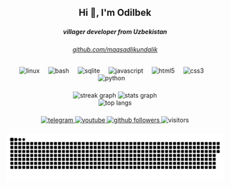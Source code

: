 <h2 align="center">Hi 👋, I'm Odilbek</h2>

###

<h5 align="center">villager developer from Uzbekistan</h5>

###
<h6 align="center">
  <a href="https://github.com/maqsadlikundalik" target="_blank">github.com/maqsadlikundalik</a>
</h6>

<div align="center">
  <img src="https://cdn.jsdelivr.net/gh/devicons/devicon/icons/linux/linux-original.svg" height="30" alt="linux" />
  <img width="12" />
  <img src="https://cdn.jsdelivr.net/gh/devicons/devicon/icons/bash/bash-original.svg" height="30" alt="bash" />
  <img width="12" />
  <img src="https://cdn.jsdelivr.net/gh/devicons/devicon/icons/sqlite/sqlite-original.svg" height="30" alt="sqlite" />
  <img width="12" />
  <img src="https://cdn.jsdelivr.net/gh/devicons/devicon/icons/javascript/javascript-original.svg" height="30" alt="javascript" />
  <img width="12" />
  <img src="https://cdn.jsdelivr.net/gh/devicons/devicon/icons/html5/html5-original.svg" height="30" alt="html5" />
  <img width="12" />
  <img src="https://cdn.jsdelivr.net/gh/devicons/devicon/icons/css3/css3-original.svg" height="30" alt="css3" />
  <img width="12" />
  <img src="https://cdn.jsdelivr.net/gh/devicons/devicon/icons/python/python-original.svg" height="30" alt="python" />
  <img width="12" />
</div>

###

<div align="center">
  <img src="https://streak-stats.demolab.com?user=maqsadlikundalik&locale=en&mode=daily&theme=dracula&hide_border=false&border_radius=5" height="150" alt="streak graph" />
  <img src="https://github-readme-stats.vercel.app/api?username=maqsadlikundalik&hide_title=false&hide_rank=false&show_icons=true&include_all_commits=true&count_private=true&disable_animations=false&theme=dracula&locale=en&hide_border=false" height="150" alt="stats graph" />
</div>

<div align="center">
  <img src="https://github-readme-stats.vercel.app/api/top-langs/?username=maqsadlikundalik&layout=compact&theme=dracula&hide_border=false" height="150" alt="top langs" />
</div>

###

<div align="center">
  <a href="https://t.me/maqsadlikundalik" target="_blank">
    <img src="https://img.shields.io/static/v1?message=Telegram&logo=telegram&label=&color=2CA5E0&logoColor=white&style=for-the-badge" height="35" alt="telegram" />
  </a>
  <a href="https://www.youtube.com/@maqsadlikundalik" target="_blank">
    <img src="https://img.shields.io/static/v1?message=YouTube&logo=youtube&label=&color=FF0000&logoColor=white&style=for-the-badge" height="35" alt="youtube" />
  </a>
  <a href="https://github.com/maqsadlikundalik" target="_blank">
    <img src="https://img.shields.io/github/followers/maqsadlikundalik?logo=github&style=for-the-badge&label=Follow" height="35" alt="github followers" />
  </a>
  <img src="https://komarev.com/ghpvc/?username=maqsadlikundalik&color=blue&style=for-the-badge" height="35" alt="visitors" />
</div>

###
<div align="center">
  <picture>
    <source media="(prefers-color-scheme: dark)" srcset="https://raw.githubusercontent.com/maqsadlikundalik/maqsadlikundalik/main/github-contribution-grid-snake-dark.svg">
    <img alt="Snake animation" src="https://raw.githubusercontent.com/maqsadlikundalik/maqsadlikundalik/main/github-contribution-grid-snake.svg">
  </picture>
</div>
